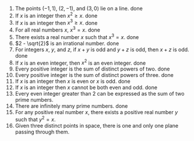 1. The points $(-1,1)$, $(2,-1)$, and $(3,0)$ lie on a line. done
2. If $x$ is an integer then $x^2 \geq x$. done
3. If $x$ is an integer then $x^3 \geq x$. done
4. For all real numbers $x$, $x^3 = x$. done
5. There exists a real number $x$ such that $x^3 = x$. done
6. $2 - \sqrt{2}$ is an irrational number. done
7. For integers $x$, $y$, and $z$, if $x+y$ is odd and $y+z$ is odd, then $x+z$ is odd. done
8. If $x$ is an even integer, then $x^2$ is an even integer. done
9. Every positive integer is the sum of distinct powers of two. done
10. Every positive integer is the sum of distinct powers of three. done
11. If $x$ is an integer then $x$ is even or $x$ is odd. done
12. If $x$ is an integer then $x$ cannot be both even and odd. done
13. Every even integer greater than 2 can be expressed as the sum of two prime numbers.
14. There are infinitely many prime numbers. done
15. For any positive real number $x$, there exists a positive real number $y$ such that $y^2 = x$.
16. Given three distinct points in space, there is one and only one plane passing through them.
